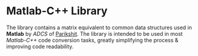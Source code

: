 # Matlab-C++ Library
The library contains a matrix equivalent to common data structures used in **Matlab** by *ADCS* of [Parikshit](https://www.parikshitspace.in/). The library is intended to be used in most *Matlab-C++* code conversion tasks, greatly simplifying the process & improving code readability.